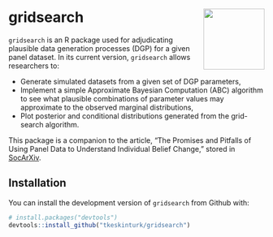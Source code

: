 
<!-- README.md is generated from README.Rmd. Please edit that file -->

# gridsearch <img src="sticker/gridsearch.png" align="right" alt="" width="120" />

<!-- badges: start -->
<!-- badges: end -->

`gridsearch` is an R package used for adjudicating plausible data
generation processes (DGP) for a given panel dataset. In its current
version, `gridsearch` allows researchers to:

- Generate simulated datasets from a given set of DGP parameters,
- Implement a simple Approximate Bayesian Computation (ABC) algorithm to
  see what plausible combinations of parameter values may approximate to
  the observed marginal distributions,
- Plot posterior and conditional distributions generated from the
  grid-search algorithm.

This package is a companion to the article, “The Promises and Pitfalls
of Using Panel Data to Understand Individual Belief Change,” stored in
[SocArXiv](https://osf.io/preprints/socarxiv/rhf4q).

## Installation

You can install the development version of `gridsearch` from Github
with:

``` r
# install.packages("devtools")
devtools::install_github("tkeskinturk/gridsearch")
```
